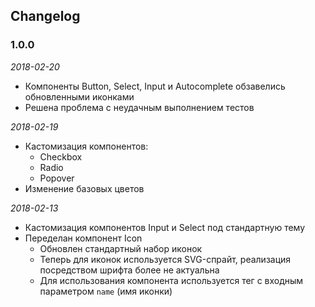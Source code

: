 ## Changelog

### 1.0.0

*2018-02-20*

- Компоненты Button, Select, Input и Autocomplete обзавелись обновленными иконками
- Решена проблема с неудачным выполнением тестов

*2018-02-19*

- Кастомизация компонентов:
    - Checkbox
    - Radio
    - Popover
- Изменение базовых цветов

*2018-02-13*

- Кастомизация компонентов Input и Select под стандартную тему
- Переделан компонент Icon
    - Обновлен стандартный набор иконок
    - Теперь для иконок используется SVG-спрайт, реализация посредством шрифта более не актуальна
    - Для использования компонента используется тег <tm-icon> с входным параметром `name` (имя иконки)
